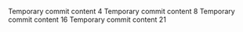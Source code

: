 Temporary commit content 4
Temporary commit content 8
Temporary commit content 16
Temporary commit content 21
